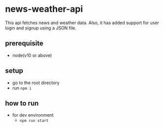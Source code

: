 # news-weather-api
This api fetches news and weather data.
Also, it has added support for user login and signup using a JSON file.

## prerequisite
- node(v10 or above)

## setup
- go to the root directory
- run ```npm i```

## how to run
- for dev environment
    - ```npm run start```

